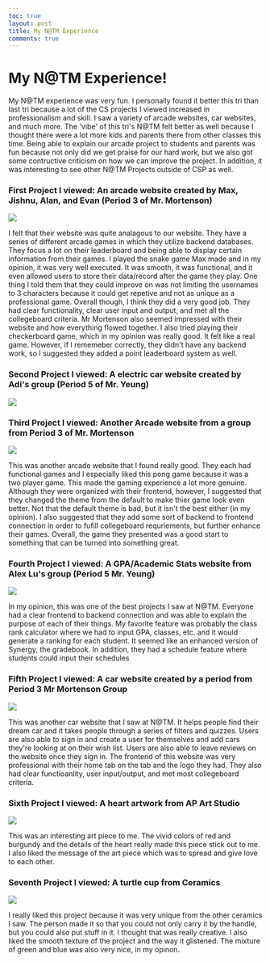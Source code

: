 ```yaml
---
toc: true
layout: post
title: My N@TM Experience
comments: true
---
```


# My N@TM Experience!
My N@TM experience was very fun. I personally found it better this tri than last tri because a lot of the CS projects I viewed increased in professionalism and skill. I saw a variety of arcade websites, car websites, and much more. The 'vibe' of this tri's N@TM felt better as well because I thought there were a lot more kids and parents there from other classes this time. Being able to explain our arcade project to students and parents was fun because not only did we get praise for our hard work, but we also got some contructive criticism on how we can improve the project. In addition, it was interesting to see other N@TM Projects outside of CSP as well. 

### First Project I viewed: An arcade website created by Max, Jishnu, Alan, and Evan (Period 3 of Mr. Mortenson)
![]({{site.baseurl}}/snake.png)

I felt that their website was quite analagous to our website. They have a series of different arcade games in which they utilize backend databases. They focus a lot on their leaderboard and being able to display certain information from their games. I played the snake game Max made and in my opinion, it was very well executed. It was smooth, it was functional, and it even allowed users to store their data/record after the game they play. One thing I told them that they could improve on was not limiting the usernames to 3 characters because it could get repetive and not as unique as a professional game. Overall though, I think they did a very good job. They had clear functionality, clear user input and output, and met all the collegeboard criteria. Mr Mortenson also seemed impressed with their website and how everything flowed together. I also tried playing their checkerboard game, which in my opinion was really good. It felt like a real game. However, if I rememeber correctly, they didn't have any backend work, so I suggested they added a point leaderboard system as well. 

### Second Project I viewed: A electric car website created by Adi's group (Period 5 of Mr. Yeung)
![]({{site.baseurl}}/adi.png)


### Third Project I viewed: Another Arcade website from a group from Period 3 of Mr. Mortenson
![]({{site.baseurl}}/pong.png)

This was another arcade website that I found really good. They each had functional games and I especially liked this pong game because it was a two player game. This made the gaming experience a lot more genuine. Although they were organized with their frontend, however, I suggested that they changed the theme from the default to make thier game look even better. Not that the default theme is bad, but it isn't the best either (in my opinion). I also suggested that they add some sort of backend to frontend connection in order to fufill collegeboard requriements, but further enhance their games. Overall, the game they presented was a good start to something that can be turned into something great. 

### Fourth Project I viewed: A GPA/Academic Stats website from Alex Lu's group (Period 5 Mr. Yeung)
![]({{site.baseurl}}/toolkit.png)

In my opinion, this was one of the best projects I saw at N@TM. Everyone had a clear frontend to backend connection and was able to explain the purpose of each of their things. My favorite feature was probably the class rank calculator where we had to input GPA, classes, etc. and it would generate a ranking for each student. It seemed like an enhanced version of Synergy, the gradebook. In addition, they had a schedule feature where students could input their schedules 

### Fifth Project I viewed: A car website created by a period from Period 3 Mr Mortenson Group
![]({{site.baseurl}}/car.png)

This was another car website that I saw at N@TM. It helps people find their dream car and it takes people through a series of filters and quizzes. Users are also able to sign in and create a user for themselves and add cars they're looking at on their wish list. Users are also able to leave reviews on the website once they sign in. The frontend of this website was very professional with their home tab on the tab and the logo they had. They also had clear functioanlity, user input/output, and met most collegeboard criteria. 


### Sixth Project I viewed: A heart artwork from AP Art Studio
![]({{site.baseurl}}/heart.png)

This was an interesting art piece to me. The vivid colors of red and burgundy and the details of the heart really made this piece stick out to me. I also liked the message of the art piece which was to spread and give love to each other.

### Seventh Project I viewed: A turtle cup from Ceramics
![]({{site.baseurl}}/turtle.png)

I really liked this project because it was very unique from the other ceramics I saw. The person made it so that you could not only carry it by the handle, but you could also put stuff in it. I thought that was really creative. I also liked the smooth texture of the project and the way it glistened. The mixture of green and blue was also very nice, in my opinon. 